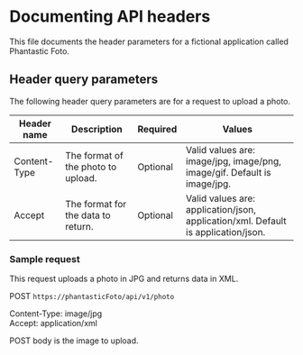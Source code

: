 # Documenting API headers

This file documents the header parameters for a fictional application called Phantastic Foto. 

## Header query parameters

The following header query parameters are for a request to upload a photo.

| Header name | Description | Required | Values |
| ----        | ----        | ----     | ----   |
| Content-Type | The format of the photo to upload. | Optional | Valid values are: image/jpg, image/png, image/gif. Default is image/jpg. |
| Accept | The format for the data to return. | Optional | Valid values are: application/json, application/xml. Default is application/json. |

### Sample request

This request uploads a photo in JPG and returns data in XML.

POST `https://phantasticFoto/api/v1/photo`

Content-Type: image/jpg <br>
Accept: application/xml

POST body is the image to upload. 
